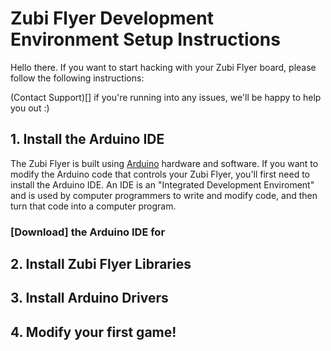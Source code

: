 # Zubi Flyer Development Environment Setup Instructions

Hello there. If you want to start hacking with your Zubi Flyer board, please follow the following instructions:

(Contact Support)[] if you're running into any issues, we'll be happy to help you out :)

## 1. Install the Arduino IDE
  The Zubi Flyer is built using [Arduino](https://www.arduino.cc/) hardware and software. 
  If you want to modify the Arduino code that controls your Zubi Flyer, you'll first need to install the Arduino IDE. 
  An IDE is an "Integrated Development Enviroment" and is used by computer programmers to write and modify code, and then turn that code into a computer program.
  ### [Download] the Arduino IDE for 
## 2. Install Zubi Flyer Libraries
## 3. Install Arduino Drivers
## 4. Modify your first game!
